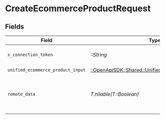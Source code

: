 # CreateEcommerceProductRequest


## Fields

| Field                                                                                                     | Type                                                                                                      | Required                                                                                                  | Description                                                                                               | Example                                                                                                   |
| --------------------------------------------------------------------------------------------------------- | --------------------------------------------------------------------------------------------------------- | --------------------------------------------------------------------------------------------------------- | --------------------------------------------------------------------------------------------------------- | --------------------------------------------------------------------------------------------------------- |
| `x_connection_token`                                                                                      | *::String*                                                                                                | :heavy_check_mark:                                                                                        | The connection token                                                                                      |                                                                                                           |
| `unified_ecommerce_product_input`                                                                         | [::OpenApiSDK::Shared::UnifiedEcommerceProductInput](../../models/shared/unifiedecommerceproductinput.md) | :heavy_check_mark:                                                                                        | N/A                                                                                                       |                                                                                                           |
| `remote_data`                                                                                             | *T.nilable(T::Boolean)*                                                                                   | :heavy_minus_sign:                                                                                        | Set to true to include data from the original Accounting software.                                        | false                                                                                                     |